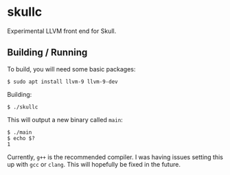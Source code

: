 # skullc

Experimental LLVM front end for Skull.

## Building / Running

To build, you will need some basic packages:

```
$ sudo apt install llvm-9 llvm-9-dev
```

Building:

```
$ ./skullc
```

This will output a new binary called `main`:

```
$ ./main
$ echo $?
1
```

Currently, `g++` is the recommended compiler. I was having issues setting this up with `gcc` or `clang`. This will hopefully be fixed in the future.